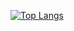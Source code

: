 



[![Top Langs](https://github-readme-stats.vercel.app/api/top-langs/?username=rebecateofi&layout=compact&theme=dracula)](https://github.com/rebecateofi/github-readme-stats)
